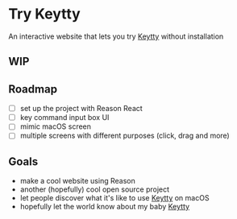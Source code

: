 # Try Keytty
An interactive website that lets you try [Keytty](https://keytty.com) without installation

## WIP

## Roadmap
- [ ] set up the project with Reason React
- [ ] key command input box UI
- [ ] mimic macOS screen
- [ ] multiple screens with different purposes (click, drag and more)

## Goals
- make a cool website using Reason
- another (hopefully) cool open source project
- let people discover what it's like to use [Keytty](https://keytty.com) on macOS
- hopefully let the world know about my baby [Keytty](https://keytty.com)
